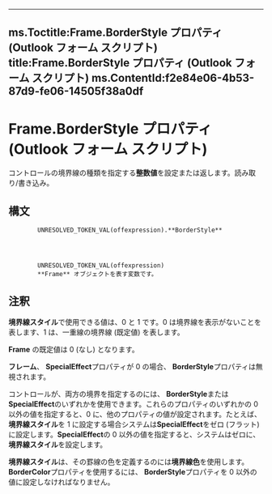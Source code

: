 

---
ms.Toctitle:Frame.BorderStyle プロパティ (Outlook フォーム スクリプト)
title:Frame.BorderStyle プロパティ (Outlook フォーム スクリプト)
ms.ContentId:f2e84e06-4b53-87d9-fe06-14505f38a0df
---
# Frame.BorderStyle プロパティ (Outlook フォーム スクリプト)




コントロールの境界線の種類を指定する**整数値**を設定または返します。読み取り/書き込み。

## 構文

            UNRESOLVED_TOKEN_VAL(offexpression).**BorderStyle**




            UNRESOLVED_TOKEN_VAL(offexpression)
            **Frame** オブジェクトを表す変数です。



## 注釈
**境界線スタイル**で使用できる値は、0 と 1 です。0 は境界線を表示がないことを表します、1 は、一重線の境界線 (既定値) を表します。



**Frame** の既定値は 0 (なし) となります。



**フレーム**、 **SpecialEffect**プロパティが 0 の場合、 **BorderStyle**プロパティは無視されます。



コントロールが、両方の境界を指定するのには、 **BorderStyle**または**SpecialEffect**のいずれかを使用できます。これらのプロパティのいずれかの 0 以外の値を指定すると、0 に、他のプロパティの値が設定されます。たとえば、**境界線スタイル**を 1 に設定する場合システムは**SpecialEffect**をゼロ (フラット) に設定します。**SpecialEffect**の 0 以外の値を指定すると、システムはゼロに、**境界線スタイル**を設定します。



**境界線スタイル**は、その罫線の色を定義するのには**境界線色**を使用します。**BorderColor**プロパティを使用するには、 **BorderStyle**プロパティを 0 以外の値に設定しなければなりません。




